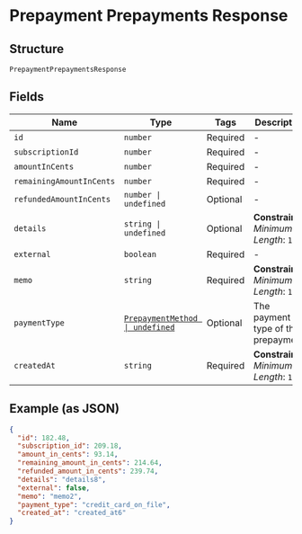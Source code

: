 
# Prepayment Prepayments Response

## Structure

`PrepaymentPrepaymentsResponse`

## Fields

| Name | Type | Tags | Description |
|  --- | --- | --- | --- |
| `id` | `number` | Required | - |
| `subscriptionId` | `number` | Required | - |
| `amountInCents` | `number` | Required | - |
| `remainingAmountInCents` | `number` | Required | - |
| `refundedAmountInCents` | `number \| undefined` | Optional | - |
| `details` | `string \| undefined` | Optional | **Constraints**: *Minimum Length*: `1` |
| `external` | `boolean` | Required | - |
| `memo` | `string` | Required | **Constraints**: *Minimum Length*: `1` |
| `paymentType` | [`PrepaymentMethod \| undefined`](../../doc/models/prepayment-method.md) | Optional | The payment type of the prepayment. |
| `createdAt` | `string` | Required | **Constraints**: *Minimum Length*: `1` |

## Example (as JSON)

```json
{
  "id": 182.48,
  "subscription_id": 209.18,
  "amount_in_cents": 93.14,
  "remaining_amount_in_cents": 214.64,
  "refunded_amount_in_cents": 239.74,
  "details": "details8",
  "external": false,
  "memo": "memo2",
  "payment_type": "credit_card_on_file",
  "created_at": "created_at6"
}
```

